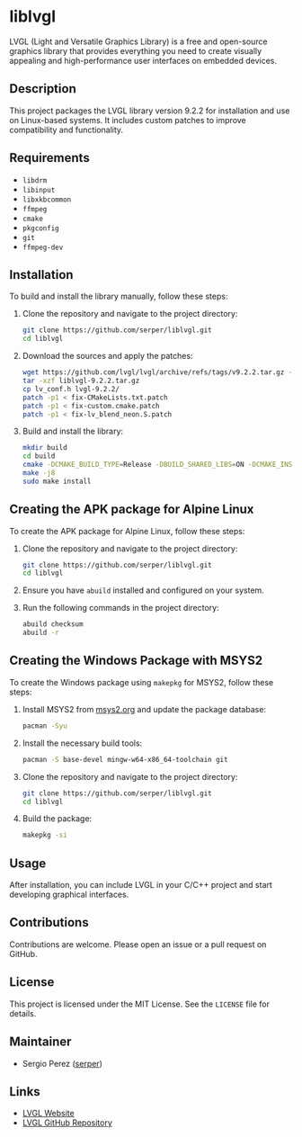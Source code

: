 # liblvgl

LVGL (Light and Versatile Graphics Library) is a free and open-source graphics library that provides everything you need to create visually appealing and high-performance user interfaces on embedded devices.

## Description

This project packages the LVGL library version 9.2.2 for installation and use on Linux-based systems. It includes custom patches to improve compatibility and functionality.

## Requirements

- `libdrm`
- `libinput`
- `libxkbcommon`
- `ffmpeg`
- `cmake`
- `pkgconfig`
- `git`
- `ffmpeg-dev`

## Installation

To build and install the library manually, follow these steps:

1. Clone the repository and navigate to the project directory:
    ```sh
    git clone https://github.com/serper/liblvgl.git
    cd liblvgl
    ```

2. Download the sources and apply the patches:
    ```sh
    wget https://github.com/lvgl/lvgl/archive/refs/tags/v9.2.2.tar.gz -O liblvgl-9.2.2.tar.gz
    tar -xzf liblvgl-9.2.2.tar.gz
    cp lv_conf.h lvgl-9.2.2/
    patch -p1 < fix-CMakeLists.txt.patch
    patch -p1 < fix-custom.cmake.patch
    patch -p1 < fix-lv_blend_neon.S.patch
    ```

3. Build and install the library:
    ```sh
    mkdir build
    cd build
    cmake -DCMAKE_BUILD_TYPE=Release -DBUILD_SHARED_LIBS=ON -DCMAKE_INSTALL_PREFIX=/usr -DLV_CONF_BUILD_DISABLE_DEMOS=0 -DLV_CONF_BUILD_DISABLE_EXAMPLES=0 ..
    make -j8
    sudo make install
    ```

## Creating the APK package for Alpine Linux

To create the APK package for Alpine Linux, follow these steps:

1. Clone the repository and navigate to the project directory:
    ```sh
    git clone https://github.com/serper/liblvgl.git
    cd liblvgl
    ```

2. Ensure you have `abuild` installed and configured on your system.

3. Run the following commands in the project directory:
    ```sh
    abuild checksum
    abuild -r
    ```

## Creating the Windows Package with MSYS2

To create the Windows package using `makepkg` for MSYS2, follow these steps:

1. Install MSYS2 from [msys2.org](https://www.msys2.org/) and update the package database:
    ```sh
    pacman -Syu
    ```

2. Install the necessary build tools:
    ```sh
    pacman -S base-devel mingw-w64-x86_64-toolchain git
    ```

3. Clone the repository and navigate to the project directory:
    ```sh
    git clone https://github.com/serper/liblvgl.git
    cd liblvgl
    ```

4. Build the package:
    ```sh
    makepkg -si
    ```

## Usage

After installation, you can include LVGL in your C/C++ project and start developing graphical interfaces.

## Contributions

Contributions are welcome. Please open an issue or a pull request on GitHub.

## License

This project is licensed under the MIT License. See the `LICENSE` file for details.

## Maintainer

- Sergio Perez ([serper](https://github.com/serper))

## Links

- [LVGL Website](https://lvgl.io)
- [LVGL GitHub Repository](https://github.com/lvgl/lvgl)